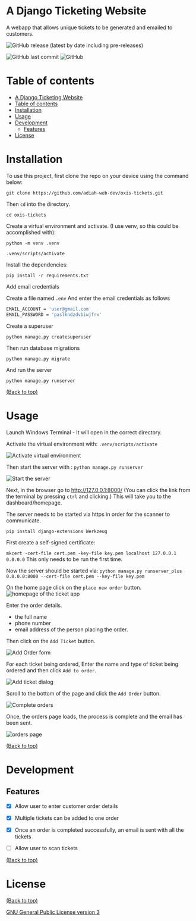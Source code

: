 <!-- ![homepage of the ticket app](./readmeAssets/banner.png) -->

# A Django Ticketing Website

A webapp that allows unique tickets to be generated and emailed to customers.

<!-- ![GitHub release (latest by date including pre-releases)](https://img.shields.io/github/v/release/navendu-pottekkat/awesome-readme?include_prereleases)
![GitHub last commit](https://img.shields.io/github/last-commit/navendu-pottekkat/awesome-readme)
![GitHub](https://img.shields.io/github/license/navendu-pottekkat/awesome-readme) -->

![GitHub release (latest by date including pre-releases)](https://img.shields.io/github/v/release/adiah-web-dev/oxis-tickets?include_prereleases)

<!-- ![GitHub last commit](https://img.shields.io/github/last-commit/navendu-pottekkat/awesome-readme) -->

![GitHub last commit](https://img.shields.io/github/last-commit/adiah-web-dev/oxis-tickets)
![GitHub](https://img.shields.io/github/license/adiah-web-dev/oxis-tickets)

# Table of contents

- [A Django Ticketing Website](#a-django-ticketing-website)
- [Table of contents](#table-of-contents)
- [Installation](#installation)
- [Usage](#usage)
- [Development](#development)
  - [Features](#features)
- [License](#license)

# Installation

To use this project, first clone the repo on your device using the command below:

```
git clone https://github.com/adiah-web-dev/oxis-tickets.git
```

Then `cd` into the directory.

```
cd oxis-tickets
```

Create a virtual environment and activate. (I use venv, so this could be accomplished with):

```
python -m venv .venv

.venv/scripts/activate
```

Install the dependencies:

```
pip install -r requirements.txt
```

Add email credentials

Create a file named `.env`
And enter the email credentials as follows

```bash
EMAIL_ACCOUNT = 'user@gmail.com'
EMAIL_PASSWORD = 'paslkndzdvbiwjfrx'
```

Create a superuser

```
python manage.py createsuperuser
```

Then run database migrations

```
python manage.py migrate
```

And run the server

```
python manage.py runserver
```

[(Back to top)](#table-of-contents)

# Usage

Launch Windows Terminal - It will open in the correct directory.

Activate the virtual environment with:
`.venv/scripts/activate`

![Activate virtual environment](./readmeAssets/venv.png)

Then start the server with :
`python manage.py runserver`

![Start the server](./readmeAssets/runserver.png)

Next, in the browser go to http://127.0.0.1:8000/ (You can click the link from the terminal by pressing `ctrl` and clicking.)
This will take you to the dashboard/homepage.

The server needs to be started via https in order for the scanner to communicate.

`pip install django-extensions Werkzeug`

First create a self-signed certificate:

`mkcert -cert-file cert.pem -key-file key.pem localhost 127.0.0.1 0.0.0.0`
This only needs to be run the first time.

Now the server should be started via:
`python manage.py runserver_plus 0.0.0.0:8000 --cert-file cert.pem --key-file key.pem`

On the home page click on the `place new order` button.
![homepage of the ticket app](./readmeAssets/dashboard.png)

Enter the order details.

- the full name
- phone number
- email address
  of the person placing the order.

Then click on the `Add Ticket` button.

![Add Order form](./readmeAssets/addOrder.png)

For each ticket being ordered, Enter the name and type of ticket being ordered and then click `Add to order`.

![Add ticket dialog](./readmeAssets/addTicket.png)

Scroll to the bottom of the page and click the `Add Order` button.

![Complete orders](./readmeAssets/completeOrder.png)

Once, the orders page loads, the process is complete and the email has been sent.

![orders page](./readmeAssets/orders.png)

[(Back to top)](#table-of-contents)

# Development

## Features

- [x] Allow user to enter customer order details

- [x] Multiple tickets can be added to one order

- [x] Once an order is completed successfully, an email is sent with all the tickets

- [ ] Allow user to scan tickets

[(Back to top)](#table-of-contents)

# License

[(Back to top)](#table-of-contents)

[GNU General Public License version 3](https://opensource.org/licenses/GPL-3.0)

<!-- ![Footer](./readmeAssets/footer.png) -->
